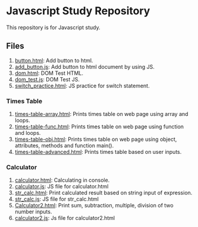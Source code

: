 # Javascript Study Repository

This repository is for Javascript study.

## Files
1. [button.html](https://github.com/ChaeWonKong/js-study/blob/master/button.html): Add button to html.
1. [add_button.js](https://github.com/ChaeWonKong/js-study/blob/master/add_button.js): Add button to html document by using JS.
1. [dom.html](https://github.com/ChaeWonKong/js-study/blob/master/dom.html): DOM Test HTML.
1. [dom_test.js](https://github.com/ChaeWonKong/js-study/blob/master/dom_test.js): DOM Test JS.
1. [switch_practice.html](https://github.com/ChaeWonKong/js-study/blob/master/switch_practice.html): JS practice for switch statement.
### Times Table
1. [times-table-array.html](https://github.com/ChaeWonKong/js-study/blob/master/times-table/times-table-array.html): Prints times table on web page using array and loops.
1. [times-table-func.html](https://github.com/ChaeWonKong/js-study/blob/master/times-table/times-table-func.html): Prints times table on web page using function and loops.
1. [times-table-obj.html](https://github.com/ChaeWonKong/js-study/blob/master/times-table/times-table-func.html): Prints times table on web page using object, attributes, methods and function main().
1. [times-table-advanced.html](https://github.com/ChaeWonKong/js-study/blob/master/times-table/times-table-advanced.html): Prints times table based on user inputs.
### Calculator
1. [calculator.html](https://github.com/ChaeWonKong/js-study/blob/master/calculator/calculator.html): Calculating in console.
1. [calculator.js](https://github.com/ChaeWonKong/js-study/blob/master/calculator/calculator.js): JS file for calculator.html
1. [str_calc.html](https://github.com/ChaeWonKong/js-study/blob/master/calculator/str_calc.html): Print calculated result based on string input of expression.
1. [str_calc.js](https://github.com/ChaeWonKong/js-study/blob/master/calculator/str_calc.js): JS file for str_calc.html
1. [Calculator2.html](https://github.com/ChaeWonKong/js-study/blob/master/calculator/calculator2.html): Print sum, subtraction, multiple, division of two number inputs.
1. [calculator2.js](https://github.com/ChaeWonKong/js-study/blob/master/calculator/calculator2.js): Js file for calculator2.html

